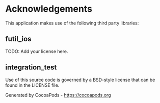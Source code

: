 # Acknowledgements
This application makes use of the following third party libraries:

## futil_ios

TODO: Add your license here.


## integration_test

Use of this source code is governed by a BSD-style license that can be found in the LICENSE file.

Generated by CocoaPods - https://cocoapods.org
